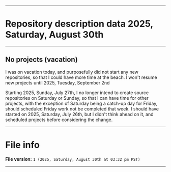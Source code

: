 
***

# Repository description data 2025, Saturday, August 30th

---

## No projects (vacation)

I was on vacation today, and purposefully did not start any new repositories, so that I could have more time at the beach. I won't resume new projects until 2025, Tuesday, September 2nd

Starting 2025, Sunday, July 27th, I no longer intend to create source repositories on Saturday or Sunday, so that I can have time for other projects, with the exception of Saturday being a catch-up day for Friday, should scheduled Friday work not be completed that week. I should have started on 2025, Saturday, July 26th, but I didn't think ahead on it, and scheduled projects before considering the change.

***

# File info

**File version:** `1 (2025, Saturday, August 30th at 03:32 pm PST)`

***

